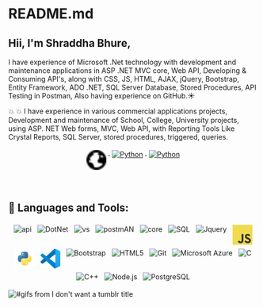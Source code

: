 # README.md
## Hii, I'm Shraddha Bhure, 
I have experience of Microsoft .Net technology with development and maintenance applications in ASP .NET MVC core, Web API, Developing & Consuming API's, along with CSS, JS, HTML, AJAX, jQuery, Bootstrap, Entity Framework, ADO .NET, SQL Server Database, Stored Procedures, API Testing in Postman, Also having experience on GitHub.&#9728;

:boom:
:collision: I have experience in various commercial applications projects, Development and maintenance of School, College, University projects, using ASP. NET Web forms, MVC, Web API, with Reporting Tools Like Crystal Reports, SQL Server, stored procedures, triggered, queries.



<p align="center">
 <a href="https://charalambosioannou.github.io/" target="_blank" rel="noopener noreferrer"> <img src="https://raw.githubusercontent.com/iconic/open-iconic/master/svg/globe.svg" alt="Python" height="40" style="vertical-align:top; margin:4px"> </a><a href="https://www.linkedin.com/in/shraddha-bhure-989799218" target="_blank" rel="noopener noreferrer"> <img src="https://cdn.jsdelivr.net/npm/simple-icons@v3/icons/linkedin.svg" alt="Python" height="40" style="vertical-align:top; margin:4px"></a><a href="mailto:shraddhabhure2022@gmail.com"> <img src="https://cdn.jsdelivr.net/npm/simple-icons@v3/icons/gmail.svg" alt="Python" height="40" style="vertical-align:top; margin:4px"></a>



</p>

<br />

## 🧰 Languages and Tools:
<p align="center">
 <img src="https://miro.medium.com/max/512/1*5fQvZr2W6ydJ1fxjLgwhcg.png"  alt="api" height="40" style="vertical-align:top; margin:4px">
 <img src="https://www.pngitem.com/pimgs/m/531-5318011_microsoft-net-logo-microsoft-net-logo-png-transparent.png" alt="DotNet" height="40" style="vertical-align:top; margin:4px">
 <img src="https://1000logos.net/wp-content/uploads/2020/08/Visual-Studio-Logo.png" alt="vs" height="40" style="vertical-align:top; margin:4px">
 <img src="https://uxwing.com/wp-content/themes/uxwing/download/brands-and-social-media/postman-icon.png" alt="postmAN" height="40" style="vertical-align:top; margin:4px">
 <img src="https://www.pngitem.com/pimgs/m/531-5318011_microsoft-net-logo-microsoft-net-logo-png-transparent.png" alt="core" height="40" style="vertical-align:top; margin:4px">
 <img src="https://www.commvault.com/wp-content/uploads/2019/08/sql-server_logo.jpg?quality=80&amp;w=930" alt="SQL" height="40" style="vertical-align:top; margin:4px"> 
 <img src="https://e7.pngegg.com/pngimages/271/958/png-clipar…go-brand-electric-motor-jquery-icon-blue-text.png" alt="Jquery" height="40" style="vertical-align:top; margin:4px"> 
 <img src="https://raw.githubusercontent.com/github/explore/80688e429a7d4ef2fca1e82350fe8e3517d3494d/topics/javascript/javascript.png" alt="Javascript" height="40" style="vertical-align:top; margin:4px">
 <img src="https://raw.githubusercontent.com/github/explore/80688e429a7d4ef2fca1e82350fe8e3517d3494d/topics/python/python.png" alt="Python" height="40" style="vertical-align:top; margin:4px">
 <img src="https://raw.githubusercontent.com/github/explore/80688e429a7d4ef2fca1e82350fe8e3517d3494d/topics/visual-studio-code/visual-studio-code.png" alt="VS Code" height="40" style="vertical-align:top; margin:4px">
 <img src="https://github.com/get-icon/geticon/raw/master/icons/bootstrap.svg" alt="Bootstrap" height="40" style="vertical-align:top; margin:4px">
<img src="https://github.com/get-icon/geticon/raw/master/icons/html-5.svg" alt="HTML5" height="40" style="vertical-align:top; margin:4px">
<img src="https://github.com/get-icon/geticon/raw/master/icons/git-icon.svg" alt="Git" height="40" style="vertical-align:top; margin:4px">
 <img src="https://github.com/get-icon/geticon/raw/master/icons/azure-icon.svg" alt="Microsoft Azure" height="40" style="vertical-align:top; margin:4px">
 <img src="https://github.com/get-icon/geticon/raw/master/icons/c.svg" alt="C" height="40" style="vertical-align:top; margin:4px">
 <img src="https://github.com/get-icon/geticon/raw/master/icons/c-plusplus.svg" alt="C++" height="40" style="vertical-align:top; margin:4px">
 <img src="https://github.com/get-icon/geticon/raw/master/icons/nodejs-icon.svg" alt="Node.js" height="40" style="vertical-align:top; margin:4px">
 <img src="https://github.com/get-icon/geticon/raw/master/icons/postgresql.svg" alt="PostgreSQL" height="40" style="vertical-align:top; margin:4px">


</p>









<img class="J9AiF" src="https://64.media.tumblr.com/bc645d0db3de0fd8d1a62f78b099a2f9/tumblr_ml6p7zKIe41s48kibo1_500.gif" alt="#gifs from I don't want a tumblr title">
